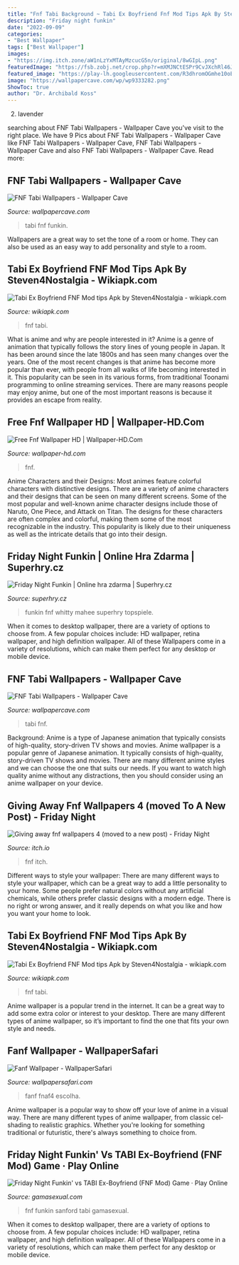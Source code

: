 ```yaml
---
title: "Fnf Tabi Background ~ Tabi Ex Boyfriend Fnf Mod Tips Apk By Steven4nostalgia"
description: "Friday night funkin"
date: "2022-09-09"
categories:
- "Best Wallpaper"
tags: ["Best Wallpaper"]
images:
- "https://img.itch.zone/aW1nLzYxMTAyMzcucG5n/original/8wGIpL.png"
featuredImage: "https://fsb.zobj.net/crop.php?r=mXMJNCtESPr9CvJXchRl46JimF4ei6xtL2zTU45iGNt7Qj7NrXbkMVhnU5poZLTskeEB7-qW-riajH9SG4DtIsVuiTLxGEcnM71i3SzL2j4vEQlxlFm3seGQPCDvpu8-y4cMZ0l-vGYTHRID"
featured_image: "https://play-lh.googleusercontent.com/R3dhromOGmhe10oERWuExNPSlbeY0VfRzQ4oP8w2vWPb_zNZmZKHD5xvgZa_qPa1BQ"
image: "https://wallpapercave.com/wp/wp9333282.png"
ShowToc: true
author: "Dr. Archibald Koss"
---
```



2. lavender 

	

		
searching about FNF Tabi Wallpapers - Wallpaper Cave you've visit to the right place. We have 9 Pics about FNF Tabi Wallpapers - Wallpaper Cave like FNF Tabi Wallpapers - Wallpaper Cave, FNF Tabi Wallpapers - Wallpaper Cave and also FNF Tabi Wallpapers - Wallpaper Cave. Read more:
		
    
## FNF Tabi Wallpapers - Wallpaper Cave

<img loading=lazy src="https://wallpapercave.com/wp/wp9185797.jpg" onerror="this.onerror=null;this.src='https://tse1.mm.bing.net/th?id=OIP.cO8UGNCrLmGiao2hoa7w1wHaEK&amp;pid=15.1';" alt="FNF Tabi Wallpapers - Wallpaper Cave">

_Source: wallpapercave.com_

>tabi fnf funkin. 

	

Wallpapers are a great way to set the tone of a room or home. They can also be used as an easy way to add personality and style to a room.

    
## Tabi Ex Boyfriend FNF Mod Tips Apk By Steven4Nostalgia - Wikiapk.com

<img loading=lazy src="https://play-lh.googleusercontent.com/_GlZCtzx6bdYq9A9-gQ1Fpi4pg35G6VSfxL7pG5YlXCBXyhzi8CZO8CR-dI3Wo9NspI" onerror="this.onerror=null;this.src='https://tse1.mm.bing.net/th?id=OIP.2umayHK59vl5E-1UtL1zIgAAAA&amp;pid=15.1';" alt="Tabi Ex Boyfriend FNF Mod tips Apk by Steven4Nostalgia - wikiapk.com">

_Source: wikiapk.com_

>fnf tabi. 

	

What is anime and why are people interested in it?
Anime is a genre of animation that typically follows the story lines of young people in Japan. It has been around since the late 1800s and has seen many changes over the years. One of the most recent changes is that anime has become more popular than ever, with people from all walks of life becoming interested in it. This popularity can be seen in its various forms, from traditional Toonami programming to online streaming services. There are many reasons people may enjoy anime, but one of the most important reasons is because it provides an escape from reality.

    
## Free Fnf Wallpaper HD | Wallpaper-HD.Com

<img loading=lazy src="https://fsb.zobj.net/crop.php?r=mXMJNCtESPr9CvJXchRl46JimF4ei6xtL2zTU45iGNt7Qj7NrXbkMVhnU5poZLTskeEB7-qW-riajH9SG4DtIsVuiTLxGEcnM71i3SzL2j4vEQlxlFm3seGQPCDvpu8-y4cMZ0l-vGYTHRID" onerror="this.onerror=null;this.src='https://tse3.mm.bing.net/th?id=OIP.38ui_wRSYxX8JIZ6HoiJwQHaPp&amp;pid=15.1';" alt="Free Fnf Wallpaper HD | Wallpaper-HD.Com">

_Source: wallpaper-hd.com_

>fnf. 

	

Anime Characters and their Designs: Most animes feature colorful characters with distinctive designs.
There are a variety of anime characters and their designs that can be seen on many different screens. Some of the most popular and well-known anime character designs include those of Naruto, One Piece, and Attack on Titan. The designs for these characters are often complex and colorful, making them some of the most recognizable in the industry. This popularity is likely due to their uniqueness as well as the intricate details that go into their design.

    
## Friday Night Funkin | Online Hra Zdarma | Superhry.cz

<img loading=lazy src="https://www.superhry.cz/sys_img/di/19526/510/friday-night-funkin.jpg" onerror="this.onerror=null;this.src='https://tse1.mm.bing.net/th?id=OIP.oj0RV-6rRWYbAZG0-vsmcQHaEG&amp;pid=15.1';" alt="Friday Night Funkin | Online hra zdarma | Superhry.cz">

_Source: superhry.cz_

>funkin fnf whitty mahee superhry topspiele. 

	

When it comes to desktop wallpaper, there are a variety of options to choose from. A few popular choices include: HD wallpaper, retina wallpaper, and high definition wallpaper. All of these Wallpapers come in a variety of resolutions, which can make them perfect for any desktop or mobile device. 

    
## FNF Tabi Wallpapers - Wallpaper Cave

<img loading=lazy src="https://wallpapercave.com/wp/wp9333282.png" onerror="this.onerror=null;this.src='https://tse4.mm.bing.net/th?id=OIP.EyDUucoPTODiwlL6Ds9d8wHaEo&amp;pid=15.1';" alt="FNF Tabi Wallpapers - Wallpaper Cave">

_Source: wallpapercave.com_

>tabi fnf. 

	

Background: Anime is a type of Japanese animation that typically consists of high-quality, story-driven TV shows and movies.
Anime wallpaper is a popular genre of Japanese animation. It typically consists of high-quality, story-driven TV shows and movies. There are many different anime styles and we can choose the one that suits our needs. If you want to watch high quality anime without any distractions, then you should consider using an anime wallpaper on your device.

    
## Giving Away Fnf Wallpapers 4 (moved To A New Post) - Friday Night

<img loading=lazy src="https://img.itch.zone/aW1nLzYxMTAyMzcucG5n/original/8wGIpL.png" onerror="this.onerror=null;this.src='https://tse2.mm.bing.net/th?id=OIP.w9y5at_cXPxnVG6Wr8ZZSwHaDj&amp;pid=15.1';" alt="Giving away fnf wallpapers 4 (moved to a new post) - Friday Night">

_Source: itch.io_

>fnf itch. 

	

Different ways to style your wallpaper:
There are many different ways to style your wallpaper, which can be a great way to add a little personality to your home. Some people prefer natural colors without any artificial chemicals, while others prefer classic designs with a modern edge. There is no right or wrong answer, and it really depends on what you like and how you want your home to look.

    
## Tabi Ex Boyfriend FNF Mod Tips Apk By Steven4Nostalgia - Wikiapk.com

<img loading=lazy src="https://play-lh.googleusercontent.com/R3dhromOGmhe10oERWuExNPSlbeY0VfRzQ4oP8w2vWPb_zNZmZKHD5xvgZa_qPa1BQ" onerror="this.onerror=null;this.src='https://tse3.mm.bing.net/th?id=OIP.BucPrCbpHFRYp6aIzs0l1wAAAA&amp;pid=15.1';" alt="Tabi Ex Boyfriend FNF Mod tips Apk by Steven4Nostalgia - wikiapk.com">

_Source: wikiapk.com_

>fnf tabi. 

	

Anime wallpaper is a popular trend in the internet. It can be a great way to add some extra color or interest to your desktop. There are many different types of anime wallpaper, so it’s important to find the one that fits your own style and needs.

    
## Fanf Wallpaper - WallpaperSafari

<img loading=lazy src="https://cdn.wallpapersafari.com/24/20/lG8ouW.jpg" onerror="this.onerror=null;this.src='https://tse2.mm.bing.net/th?id=OIP.BszChmbGhhRvOCbbDMbMwwHaEK&amp;pid=15.1';" alt="Fanf Wallpaper - WallpaperSafari">

_Source: wallpapersafari.com_

>fanf fnaf4 escolha. 

	

Anime wallpaper is a popular way to show off your love of anime in a visual way. There are many different types of anime wallpaper, from classic cel-shading to realistic graphics. Whether you're looking for something traditional or futuristic, there's always something to choice from.

    
## Friday Night Funkin&#039; Vs TABI Ex-Boyfriend (FNF Mod) Game · Play Online

<img loading=lazy src="https://gamasexual.com/c/i/g/friday-night-funkin-fnf-vs-sanford.jpg" onerror="this.onerror=null;this.src='https://tse2.mm.bing.net/th?id=OIP.QE3-3VS3UmiJi-ubprs_3AAAAA&amp;pid=15.1';" alt="Friday Night Funkin&#039; vs TABI Ex-Boyfriend (FNF Mod) Game · Play Online">

_Source: gamasexual.com_

>fnf funkin sanford tabi gamasexual. 

	

When it comes to desktop wallpaper, there are a variety of options to choose from. A few popular choices include: HD wallpaper, retina wallpaper, and high definition wallpaper. All of these Wallpapers come in a variety of resolutions, which can make them perfect for any desktop or mobile device. 


